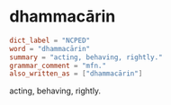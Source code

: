 # dhammacārin

``` toml
dict_label = "NCPED"
word = "dhammacārin"
summary = "acting, behaving, rightly."
grammar_comment = "mfn."
also_written_as = ["dhammacārin"]
```

acting, behaving, rightly.

